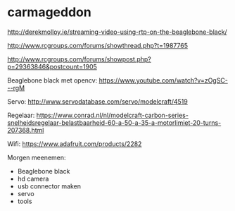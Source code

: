 # carmageddon

http://derekmolloy.ie/streaming-video-using-rtp-on-the-beaglebone-black/

http://www.rcgroups.com/forums/showthread.php?t=1987765

http://www.rcgroups.com/forums/showpost.php?p=29363846&postcount=1905

Beaglebone black met opencv: https://www.youtube.com/watch?v=zOgSC---rgM

Servo: http://www.servodatabase.com/servo/modelcraft/4519

Regelaar: https://www.conrad.nl/nl/modelcraft-carbon-series-snelheidsregelaar-belastbaarheid-60-a-50-a-35-a-motorlimiet-20-turns-207368.html

Wifi: https://www.adafruit.com/products/2282


Morgen meenemen:

- Beaglebone black
- hd camera
- usb connector maken
- servo
- tools
